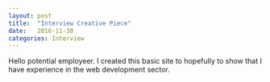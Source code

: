 ```yaml
---
layout: post
title:  "Interview Creative Piece"
date:   2016-11-30
categories: Interview
---
```

Hello potential employeer. I created this basic site to hopefully to show that I have experience in the web development sector.
